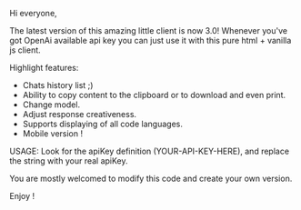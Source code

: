 Hi everyone,

The latest version of this amazing little client is now 3.0!
Whenever you've got OpenAi available api key you can just use it with this pure html + vanilla js client.

Highlight features:
* Chats history list ;)
* Ability to copy content to the clipboard or to download and even print.
* Change model.
* Adjust response creativeness.
* Supports displaying of all code languages.
* Mobile version !

USAGE:
Look for the apiKey definition (YOUR-API-KEY-HERE), and replace the string with your real apiKey.

You are mostly welcomed to modify this code and create your own version.

Enjoy !
